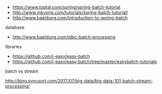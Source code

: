 - https://www.toptal.com/spring/spring-batch-tutorial
- http://www.mkyong.com/tutorials/spring-batch-tutorial/
- http://www.baeldung.com/introduction-to-spring-batch


database

- http://www.baeldung.com/jdbc-batch-processing

libraries

- https://github.com/j-easy/easy-batch
- https://github.com/j-easy/easy-batch/tree/master/easybatch-tutorials

batch vs stream

http://blog.syncsort.com/2017/07/big-data/big-data-101-batch-stream-processing/
